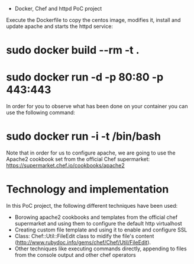 * Docker, Chef and httpd PoC project

Execute the Dockerfile to copy the centos image, modifies it, install and update apache and starts the httpd service:

# sudo docker build --rm -t <imageID or imageName>  .

# sudo docker run -d -p 80:80 -p 443:443 <imageID or imageName> 

In order for you to observe what has been done on your container you can use the following command:

# sudo docker run -i -t <imageID or imageName> /bin/bash 

Note that in order for us to configure apache, we are going to use the Apache2 cookbook set from the official Chef supermarket: https://supermarket.chef.io/cookbooks/apache2

# Technology and implementation

In this PoC project, the following different techniques have been used:
 - Borowing apache2 cookbooks and templates from the official chef supermarket and using them to configure the default http virtualhost
 - Creating custom file template and using it to enable and configure SSL 
 - Class: Chef::Util::FileEdit class to midify the file's content (http://www.rubydoc.info/gems/chef/Chef/Util/FileEdit).
 - Other techniques like executing commands directly, appending to files from the console output and other chef operators 
